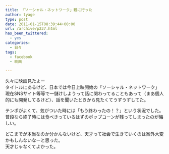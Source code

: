 ```yaml
---
title: 「ソーシャル・ネットワーク」観に行った
author: tyage
type: post
date: 2011-01-15T08:39:44+00:00
url: /archive/p237.html
has_been_twittered:
  - yes
categories:
  - 日々
tags:
  - facebook
  - 映画

---
```

<p>久々に映画見たよー<br />
タイトルにあるけど、日本では今日上映開始の「ソーシャル・ネットワーク」<br />
現在SNSサイト等等で一儲けしようって話に関わってることもあって（まあ個人的にも開発してるけど）、話を聞いたときから見たくてうずうずしてた。</p>
<p>テンポがよくて、気がついた時には「もう終わったの！？」という状況でした。<br />
普段なら終了時には食べきっているはずのポップコーンが残ってしまったのが悔しい。</p>
<p>どこまでが本当なのか分かんないけど、天才って社会で生きていくのは案外大変かもしんないなーと思った。<br />
天才じゃなくてよかった。</p>
